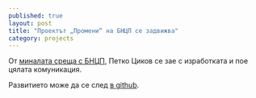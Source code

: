```yaml
---
published: true
layout: post
title: "Проектът „Промени“ на БНЦП се задвижва"
category: projects
---
```


От [миналата среща с БНЦП](https://status.obshtestvo.bg/advice/2014/08/08/savmestna-rabota-s-bcnl.html), Петко Циков се зае с изработката и пое цялата комуникация.

Развитието може да се след [в github](https://github.com/obshtestvo/promeni).